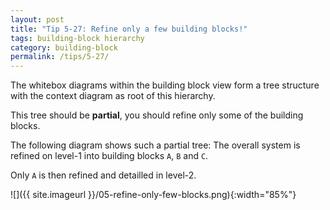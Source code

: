 ```yaml
---
layout: post
title: "Tip 5-27: Refine only a few building blocks!"
tags: building-block hierarchy
category: building-block
permalink: /tips/5-27/
---
```


The whitebox diagrams within the building block view
form a tree structure with the context diagram as root of
this hierarchy.

This tree should be **partial**, you should refine only
some of the building blocks.

The following diagram shows such a partial tree: The overall system
is refined on level-1 into building blocks `A`, `B` and `C`.

Only `A` is then refined and detailled in level-2.


![]({{ site.imageurl }}/05-refine-only-few-blocks.png){:width="85%"}
